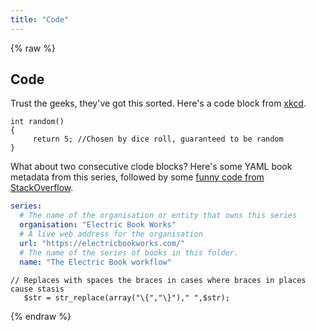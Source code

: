 ```yaml
---
title: "Code"
---
```


{% raw %}

## Code

Trust the geeks, they've got this sorted. Here's a code block from [xkcd](http://xkcd.com/221/).

~~~
int random()
{
     return 5; //Chosen by dice roll, guaranteed to be random
}
~~~

What about two consecutive clode blocks? Here's some YAML book metadata from this series, followed by some [funny code from StackOverflow](http://stackoverflow.com/a/766363/1781075).

~~~ yaml
series:
  # The name of the organisation or entity that owns this series
  organisation: "Electric Book Works"
  # A live web address for the organisation
  url: "https://electricbookworks.com/"
  # The name of the series of books in this folder.
  name: "The Electric Book workflow"
~~~

~~~
// Replaces with spaces the braces in cases where braces in places cause stasis 
   $str = str_replace(array("\{","\}")," ",$str);
~~~

{% endraw %}
